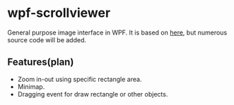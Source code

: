 # wpf-scrollviewer
General purpose image interface in WPF. It is based on [here](https://www.codeproject.com/Articles/97871/WPF-simple-zoom-and-drag-support-in-a-ScrollViewer), but numerous source code will be added.

## Features(plan)
 - Zoom in-out using specific rectangle area.
 - Minimap.
 - Dragging event for draw rectangle or other objects.
